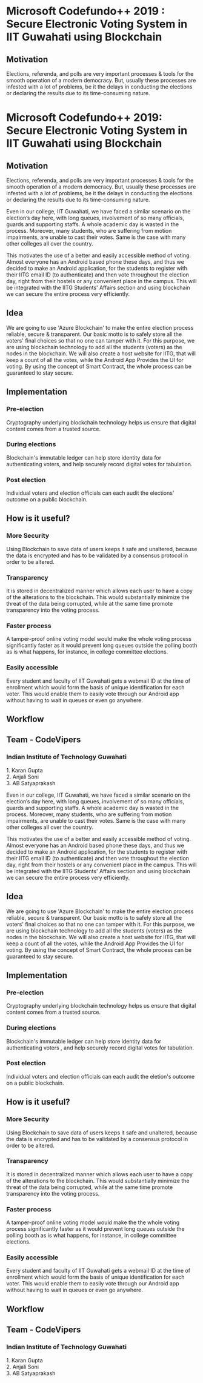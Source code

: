 <h1> Microsoft Codefundo++ 2019 : Secure Electronic Voting System in IIT Guwahati using Blockchain </h1>

<h2>Motivation</h2>
<p>Elections, referenda, and polls are very important processes & tools for the smooth operation of a modern democracy. But, usually these processes are infested with a lot of problems, be it the delays in conducting the elections or declaring the results due to its time-consuming nature.</p>
<h1> Microsoft Codefundo++ 2019: Secure Electronic Voting System in IIT Guwahati using Blockchain </h1>

<h2>Motivation</h2>
<p>Elections, referenda, and polls are very important processes & tools for the smooth operation of a modern democracy. But, usually these processes are infested with a lot of problems, be it the delays in conducting the elections or declaring the results due to its time-consuming nature. </p>

Even in our college, IIT Guwahati, we have faced a similar scenario on the election’s day here, with long queues, involvement of so many officials, guards and supporting staffs. A whole academic day is wasted in the process. Moreover, many students, who are suffering from motion impairments, are unable to cast their votes. Same is the case with many other colleges all over the country.

This motivates the use of a better and easily accessible method of voting. Almost everyone has an Android based phone these days, and thus we decided to make an Android application, for the students to register with their IITG email ID (to authenticate) and then vote throughout the election day, right from their hostels or any convenient place in the campus. This will be integrated with the IITG Students' Affairs section and using blockchain we can secure the entire process very efficiently.


<h2>Idea</h2>
 
We are going to use 'Azure Blockchain' to make the entire election process reliable, secure & transparent. Our basic motto is to safely store all the voters' final choices so that no one can tamper with it. For this purpose, we are using blockchain technology to add all the students (voters) as the nodes in the blockchain. We will also create a host website for IITG, that will keep a count of all the votes, while the Android App Provides the UI for voting. By using the concept of Smart Contract, the whole process can be guaranteed to stay secure.

<h2>Implementation</h2>

<h3>Pre-election</h3>
Cryptography underlying blockchain technology helps us ensure that digital content comes from a trusted source.

<h3>During elections</h3>
Blockchain's immutable ledger can help store identity data for authenticating voters, and help securely record digital votes for tabulation.

<h3>Post election</h3>
Individual voters and election officials can each audit the elections’ outcome on a public blockchain.

<h2>How is it useful? </h2>

<h3>More Security</h3>
Using Blockchain to save data of users keeps it safe and unaltered, because the data is encrypted and has to be validated by a consensus protocol in order to be altered.

<h3>Transparency</h3>
It is stored in decentralized manner which allows each user to have a copy of the alterations to the blockchain. This would substantially minimize the threat of the data being corrupted, while at the same time promote transparency into the voting process.

<h3>Faster process</h3>
A tamper-proof online voting model would make the whole voting process significantly faster as it would prevent long queues outside the polling booth as is what happens, for instance, in college committee elections.

<h3>Easily accessible</h3>
Every student and faculty of IIT Guwahati gets a webmail ID at the time of enrollment which would form the basis of unique identification for each voter. This would enable them to easily vote through our Android app without having to wait in queues or even go anywhere.
  
<h2>Workflow</h2>

<h2>Team - CodeVipers</h2>
<h3>Indian Institute of Technology Guwahati</h3>
1. Karan Gupta</br>
2. Anjali Soni</br>
3. AB Satyaprakash</br>

Even in our college, IIT Guwahati, we have faced a similar scenario on the election’s day here, with long queues, involvement of so many officials, guards and supporting staffs. A whole academic day is wasted in the process. Moreover, many students, who are suffering from motion impairments, are unable to cast their votes. Same is the case with many other colleges all over the country.

This motivates the use of a better and easily accessible method of voting. Almost everyone has an Android based phone these days, and thus we decided to make an Android application, for the students to register with their IITG email ID (to authenticate) and then vote throughout the election day, right from their hostels or any convenient place in the campus. This will be integrated with the IITG Students' Affairs section and using blockchain we can secure the entire process very efficiently.


<h2>Idea</h2>
 
We are going to use 'Azure Blockchain' to make the entire election process reliable, secure & transparent. Our basic motto is to safely store all the voters' final choices so that no one can tamper with it. For this purpose, we are using blockchain technology to add all the students (voters) as the nodes in the blockchain. We will also create a host website for IITG, that will keep a count of all the votes, while the Android App Provides the UI for voting. By using the concept of Smart Contract, the whole process can be guaranteed to stay secure.

<h2>Implementation</h2>

<h3>Pre-election</h3>
Cryptography underlying blockchain technology helps us ensure that digital content comes from a trusted source.

<h3>During elections</h3>
Blockchain's immutable ledger can help store identity data for authenticating voters , and help securely record digital votes for tabulation.

<h3>Post election</h3>
Individual voters and election officials can each audit the eletion's outcome on a public blockchain.

<h2>How is it useful?</h2>

<h3>More Security</h3>
Using Blockchain to save data of users keeps it safe and unaltered, because the data is encrypted and has to be validated by a consensus protocol in order to be altered.

<h3>Transparency</h3>
It is stored in decentralized manner which allows each user to have a copy of the alterations to the blockchain. This would substantially minimize the threat of the data being corrupted, while at the same time promote transparency into the voting process.

<h3>Faster process</h3>
A tamper-proof online voting model would make the the whole voting process significantly faster as it would prevent long queues outside the polling booth as is what happens, for instance, in college committee elections.

<h3>Easily accessible</h3>
Every student and faculty of IIT Guwahati gets a webmail ID at the time of enrollment which would form the basis of unique identification for each voter. This would enable them to easily vote through our Android app without having to wait in queues or even go anywhere.
  
<h2>Workflow</h2>

<h2>Team - CodeVipers</h2>
<h3>Indian Institute of Technology Guwahati</h3>
1. Karan Gupta</br>
2. Anjali Soni</br>
3. AB Satyaprakash</br>
